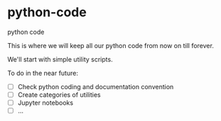 # python-code
python code 

This is where we will keep all our python code from now on till forever.

We'll start with simple utility scripts.

To do in the near future:
- [ ]  Check python coding and documentation convention 
- [ ]  Create categories of utilities
- [ ]  Jupyter notebooks
- [ ]  ...
